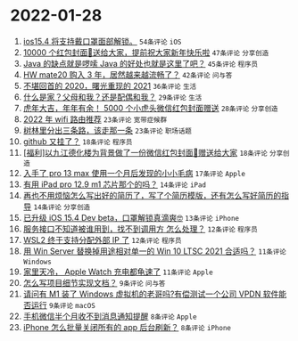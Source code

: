 # 2022-01-28

1. [ios15.4 将支持戴口罩面部解锁。](https://www.v2ex.com/t/831059) `54条评论` `iOS`
1. [10000 个红包封面🧧送给大家，提前祝大家新年快乐啦](https://www.v2ex.com/t/831070) `47条评论` `分享创造`
1. [Java 的缺点就是啰嗦 Java 的好处也就是这里了吧？](https://www.v2ex.com/t/831086) `45条评论` `程序员`
1. [HW mate20 购入 3 年，居然越来越流畅了？](https://www.v2ex.com/t/831080) `42条评论` `问与答`
1. [不堪回首的 2020，曙光重现的 2021](https://www.v2ex.com/t/831067) `36条评论` `生活`
1. [什么是家？父母和我？还是配偶和我？](https://www.v2ex.com/t/831085) `29条评论` `生活`
1. [虎年大吉，年年有余！ 5000 个小虎头微信红包封面赠送](https://www.v2ex.com/t/831093) `28条评论` `分享创造`
1. [2022 年 wifi 路由推荐](https://www.v2ex.com/t/831065) `23条评论` `宽带症候群`
1. [树林里分出三条路，该走那一条](https://www.v2ex.com/t/831056) `23条评论` `职场话题`
1. [github 又挂了？](https://www.v2ex.com/t/831054) `18条评论` `程序员`
1. [[福利]以九江德化楼为背景做了一份微信红包封面🧧赠送给大家](https://www.v2ex.com/t/831047) `18条评论` `分享创造`
1. [入手了 pro 13 max 使用一个月后发现的小小毛病](https://www.v2ex.com/t/831049) `17条评论` `Apple`
1. [有用 iPad pro 12.9 m1 芯片那个的吗？](https://www.v2ex.com/t/831103) `14条评论` `iPad`
1. [再也不用烦恼怎么写出好的简历了，写了个简历模版，还有怎么写好简历的指导](https://www.v2ex.com/t/831089) `14条评论` `分享创造`
1. [已升级 iOS 15.4 Dev beta，口罩解锁真滴爽🤓](https://www.v2ex.com/t/831104) `13条评论` `iPhone`
1. [服务接口不知道被谁用到，找不到调用方 怎么处理？](https://www.v2ex.com/t/831077) `12条评论` `程序员`
1. [WSL2 终于支持分配外部 IP 了](https://www.v2ex.com/t/831048) `12条评论` `程序员`
1. [用 Win Server 替换掉用途相对单一的 Win 10 LTSC 2021 合适吗？](https://www.v2ex.com/t/831102) `11条评论` `Windows`
1. [家里天冷， Apple Watch 充电都龟速了](https://www.v2ex.com/t/831060) `11条评论` `Apple`
1. [怎么写项目细节实现文档？](https://www.v2ex.com/t/831078) `9条评论` `问与答`
1. [请问有 M1 装了 Windows 虚拟机的老哥吗?有偿测试一个公司 VPDN 软件能否运行](https://www.v2ex.com/t/831046) `9条评论` `macOS`
1. [手机微信半个月收不到消息通知提醒](https://www.v2ex.com/t/831118) `8条评论` `Apple`
1. [iPhone 怎么批量关闭所有的 app 后台刷新？](https://www.v2ex.com/t/831113) `8条评论` `iPhone`
